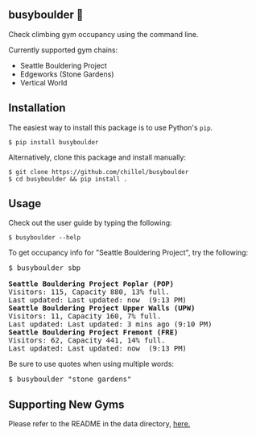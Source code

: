 ## busyboulder 🧗

Check climbing gym occupancy using the command line.

Currently supported gym chains:
 - Seattle Bouldering Project
 - Edgeworks (Stone Gardens)
 - Vertical World

## Installation

The easiest way to install this package is to use Python's `pip`.
```
$ pip install busyboulder
```

Alternatively, clone this package and install manually:
```
$ git clone https://github.com/chillel/busyboulder
$ cd busyboulder && pip install .
```

## Usage

Check out the user guide by typing the following:
```
$ busyboulder --help
```

To get occupancy info for "Seattle Bouldering Project", try the following:
<pre>
$ busyboulder sbp

<b>Seattle Bouldering Project Poplar (POP)</b>
Visitors: 115, Capacity 880, 13% full.
Last updated: Last updated: now  (9:13 PM)
<b>Seattle Bouldering Project Upper Walls (UPW)</b>
Visitors: 11, Capacity 160, 7% full.
Last updated: Last updated: 3 mins ago (9:10 PM)
<b>Seattle Bouldering Project Fremont (FRE)</b>
Visitors: 62, Capacity 441, 14% full.
Last updated: Last updated: now  (9:13 PM)
</pre>

Be sure to use quotes when using multiple words:
<pre>
$ busyboulder "stone gardens"
</pre>

## Supporting New Gyms

Please refer to the README in the data directory, [here.](./src/busyboulder/data/README.md)